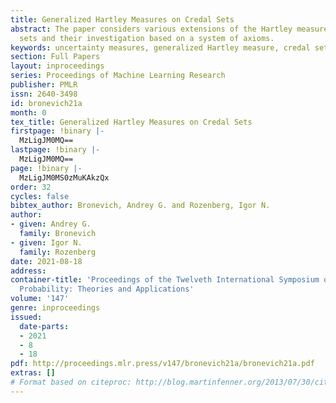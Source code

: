 ```yaml
---
title: Generalized Hartley Measures on Credal Sets
abstract: The paper considers various extensions of the Hartley measure on credal
  sets and their investigation based on a system of axioms.
keywords: uncertainty measures, generalized Hartley measure, credal sets
section: Full Papers
layout: inproceedings
series: Proceedings of Machine Learning Research
publisher: PMLR
issn: 2640-3498
id: bronevich21a
month: 0
tex_title: Generalized Hartley Measures on Credal Sets
firstpage: !binary |-
  MzLigJM0MQ==
lastpage: !binary |-
  MzLigJM0MQ==
page: !binary |-
  MzLigJM0MS0zMuKAkzQx
order: 32
cycles: false
bibtex_author: Bronevich, Andrey G. and Rozenberg, Igor N.
author:
- given: Andrey G.
  family: Bronevich
- given: Igor N.
  family: Rozenberg
date: 2021-08-18
address:
container-title: 'Proceedings of the Twelveth International Symposium on Imprecise
  Probability: Theories and Applications'
volume: '147'
genre: inproceedings
issued:
  date-parts:
  - 2021
  - 8
  - 18
pdf: http://proceedings.mlr.press/v147/bronevich21a/bronevich21a.pdf
extras: []
# Format based on citeproc: http://blog.martinfenner.org/2013/07/30/citeproc-yaml-for-bibliographies/
---
```

